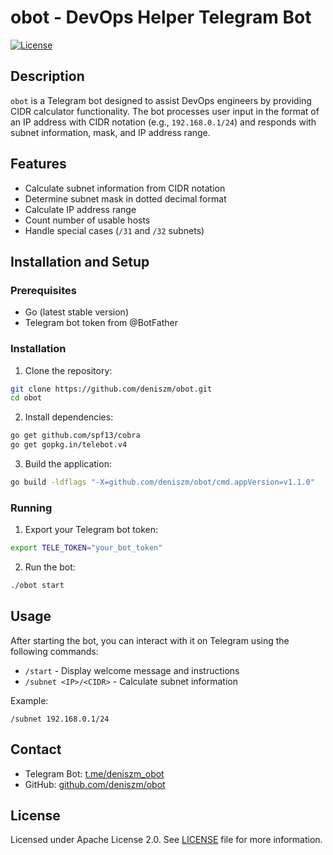 # obot - DevOps Helper Telegram Bot

[![License](https://img.shields.io/github/license/deniszm/obot)](./LICENSE)

## Description

`obot` is a Telegram bot designed to assist DevOps engineers by providing CIDR calculator functionality. The bot processes user input in the format of an IP address with CIDR notation (e.g., `192.168.0.1/24`) and responds with subnet information, mask, and IP address range.

## Features

- Calculate subnet information from CIDR notation
- Determine subnet mask in dotted decimal format
- Calculate IP address range
- Count number of usable hosts
- Handle special cases (`/31` and `/32` subnets)

## Installation and Setup

### Prerequisites

- Go (latest stable version)
- Telegram bot token from @BotFather

### Installation

1. Clone the repository:
```bash
git clone https://github.com/deniszm/obot.git
cd obot
```

2. Install dependencies:
```bash
go get github.com/spf13/cobra
go get gopkg.in/telebot.v4
```

3. Build the application:
```bash
go build -ldflags "-X=github.com/deniszm/obot/cmd.appVersion=v1.1.0"
```

### Running

1. Export your Telegram bot token:
```bash
export TELE_TOKEN="your_bot_token"
```

2. Run the bot:
```bash
./obot start
```

## Usage

After starting the bot, you can interact with it on Telegram using the following commands:

- `/start` - Display welcome message and instructions
- `/subnet <IP>/<CIDR>` - Calculate subnet information

Example:
```
/subnet 192.168.0.1/24
```

## Contact

- Telegram Bot: [t.me/deniszm_obot](https://t.me/deniszm_obot)
- GitHub: [github.com/deniszm/obot](https://github.com/deniszm/obot)

## License

Licensed under Apache License 2.0. See [LICENSE](./LICENSE) file for more information.
